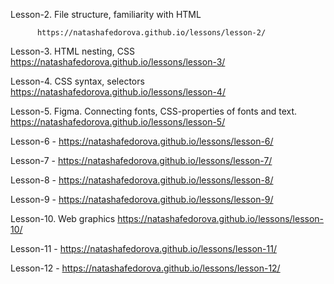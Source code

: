 Lesson-2. File structure, familiarity with HTML 

          https://natashafedorova.github.io/lessons/lesson-2/


Lesson-3. HTML nesting, CSS
          https://natashafedorova.github.io/lessons/lesson-3/
          

Lesson-4. CSS syntax, selectors
          https://natashafedorova.github.io/lessons/lesson-4/
          

Lesson-5. Figma. Connecting fonts, CSS-properties of fonts and text.
          https://natashafedorova.github.io/lessons/lesson-5/

Lesson-6 - https://natashafedorova.github.io/lessons/lesson-6/

Lesson-7 - https://natashafedorova.github.io/lessons/lesson-7/

Lesson-8 - https://natashafedorova.github.io/lessons/lesson-8/

Lesson-9 - https://natashafedorova.github.io/lessons/lesson-9/

Lesson-10. Web graphics
           https://natashafedorova.github.io/lessons/lesson-10/

Lesson-11 - https://natashafedorova.github.io/lessons/lesson-11/

Lesson-12 - https://natashafedorova.github.io/lessons/lesson-12/
